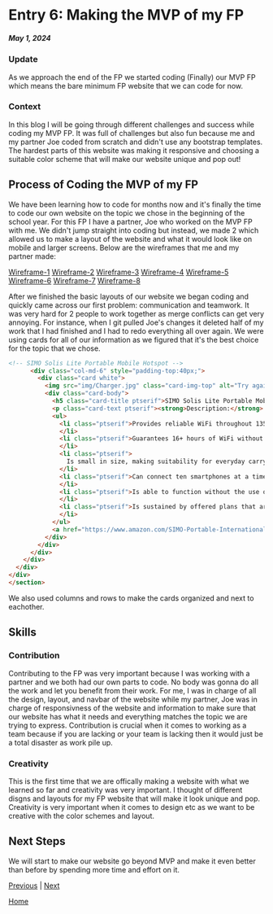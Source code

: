 # Entry 6: Making the MVP of my FP
##### May 1, 2024
### Update
As we approach the end of the FP we started coding (Finally) our MVP FP which means the bare minimum FP website that we can code for now.

### Context
In this blog I will be going through different challenges and success while coding my MVP FP. It was full of challenges but also fun because me and my partner Joe coded from scratch and didn't use any bootstrap templates. The hardest parts of this website was making it responsive and choosing a suitable color scheme that will make our website unique and pop out!

## Process of Coding the MVP of my FP
We have been learning how to code for months now and it's finally the time to code our own website on the topic we chose in the beginning of the school year. For this FP I have a partner, Joe who worked on the MVP FP with me. We didn't jump straight into coding but instead, we made 2 which allowed us to make a layout of the website and what it would look like on mobile and larger screens. Below are the wireframes that me and my partner made:

[Wireframe-1](../prep/wireframe1.png)
[Wireframe-2](../prep/wireframe2.png)
[Wireframe-3](../prep/wireframe3.png)
[Wireframe-4](../prep/wireframe4.png)
[Wireframe-5](../prep/wireframe5.png)
[Wireframe-6](../prep/wireframe6.png)
[Wireframe-7](../prep/wireframe7.png)
[Wireframe-8](../prep/wireframe8.png)

After we finished the basic layouts of our website we began coding and quickly came across our first problem: communication and teamwork. It was very hard for 2 people to work together as merge conflicts can get very annoying. For instance, when I git pulled Joe's changes it deleted half of my work that I had finished and I had to redo everything all over again. We were using cards for all of our information as we figured that it's the best choice for the topic that we chose.

```html
<!-- SIMO Solis Lite Portable Mobile Hotspot -->
      <div class="col-md-6" style="padding-top:40px;">
        <div class="card white">
          <img src="img/Charger.jpg" class="card-img-top" alt="Try again later!">
          <div class="card-body">
            <h5 class="card-title ptserif">SIMO Solis Lite Portable Mobile Hotspot</h5>
            <p class="card-text ptserif"><strong>Description:</strong>  The SIMO Solis Lite Portable Mobile Hotspot is a favorite regarding the travel industry as it serves the purpose of entertainment. These are some of the most important features the invention has: </p>
            <ul>
              <li class="ptserif">Provides reliable WiFi throughout 135+ countries
              </li>
              <li class="ptserif">Guarantees 16+ hours of WiFi without charging
              </li>
              <li class="ptserif">
                Is small in size, making suitability for everyday carry
              </li>
              <li class="ptserif">Can connect ten smartphones at a time; it comes in handy when traveling in a large group
              </li>
              <li class="ptserif">Is able to function without the use of SIM cards
              </li>
              <li class="ptserif">Is sustained by offered plans that are flexible, affordable, and vaulable
              </li>
            </ul>
            <a href="https://www.amazon.com/SIMO-Portable-International-Multi-Carrier-Connected/dp/B08YKB6VMN" target="blank" class="btn btn-primary">Check it out!</a>
          </div>
        </div>
      </div>
    </div>
  </div>
</div>
</section>

```

We also used columns and rows to make the cards organized and next to eachother.





## Skills

### Contribution
Contributing to the FP was very important because I was working with a partner and we both had our own parts to code. No body was gonna do all the work and let you benefit from their work. For me, I was in charge of all the design, layout, and navbar of the website while my partner, Joe was in charge of responsivness of the website and information to make sure that our website has what it needs and everything matches the topic we are trying to express. Contribution is crucial when it comes to working as a team because if you are lacking or your team is lacking then it would just be a total disaster as work pile up.

### Creativity
This is the first time that we are offically making a website with what we learned so far and creativity was very important. I thought of different disgns and layouts for my FP website that will make it look unique and pop. Creativity is very important when it comes to design etc as we want to be creative with the color schemes and layout.

## Next Steps
We will start to make our website go beyond MVP and make it even better than before by spending more time and effort on it.

















[Previous](entry05.md) | [Next](entry07.md)

[Home](../README.md)
